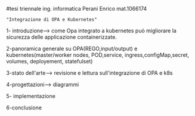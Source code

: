 #tesi triennale ing. informatica Perani Enrico mat.1066174

    "Integrazione di OPA e Kubernetes"

1- introduzione--> come Opa integrato a kubernetes può migliorare la sicurezza delle applicazione containerizzate.

2-panoramica generale su OPA(REGO,input/output) e kubernetes(master/worker nodes, POD,service, ingress,configMap,secret, volumes, deployement, statefulset)

3-stato dell'arte--> revisione e lettura sull'integrazione di OPA e k8s

4-progettazioni--> diagrammi

5- implementazione

6-conclusione